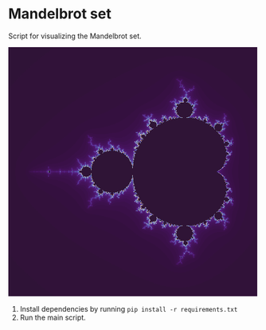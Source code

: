 # Mandelbrot set

Script for visualizing the Mandelbrot set.

![mandelbrot.png](resources/mandelbrot.png)

1. Install dependencies by running `pip install -r requirements.txt`
2. Run the main script.
